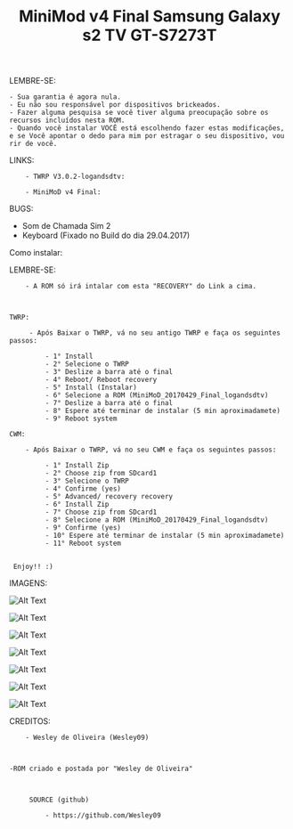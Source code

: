 ﻿---
title: MiniMod v4 Final Samsung Galaxy s2 TV GT-S7273T
---


LEMBRE-SE:

    - Sua garantia é agora nula.
    - Eu não sou responsável por dispositivos brickeados.
    - Fazer alguma pesquisa se você tiver alguma preocupação sobre os recursos incluídos nesta ROM.
    - Quando você instalar VOCÊ está escolhendo fazer estas modificações, e se Você apontar o dedo para mim por estragar o seu dispositivo, vou rir de você.

	
	
LINKS:

        - TWRP V3.0.2-logandsdtv:
		
		- MiniMoD v4 Final:


BUGS:

   - Som de Chamada Sim 2
   - Keyboard (Fixado no Build do dia 29.04.2017)

   
Como instalar:


LEMBRE-SE:

        - A ROM só irá intalar com esta "RECOVERY" do Link a cima.
		
		

    TWRP:

         - Após Baixar o TWRP, vá no seu antigo TWRP e faça os seguintes passos:

             - 1° Install
             - 2° Selecione o TWRP 
             - 3° Deslize a barra até o final
             - 4° Reboot/ Reboot recovery
			 - 5° Install (Instalar)
			 - 6° Selecione a ROM (MiniMoD_20170429_Final_logandsdtv)
			 - 7° Deslize a barra até o final
			 - 8° Espere até terminar de instalar (5 min aproximadamete)
			 - 9° Reboot system

    CWM:

        - Após Baixar o TWRP, vá no seu CWM e faça os seguintes passos:

             - 1° Install Zip
             - 2° Choose zip from SDcard1
             - 3° Selecione o TWRP
             - 4° Confirme (yes)
             - 5° Advanced/ recovery recovery
			 - 6° Install Zip
			 - 7° Choose zip from SDcard1
			 - 8° Selecione a ROM (MiniMoD_20170429_Final_logandsdtv)
			 - 9° Confirme (yes)
			 - 10° Espere até terminar de instalar (5 min aproximadamete)
			 - 11° Reboot system


     Enjoy!! :)



IMAGENS:

 
![Alt Text](https://github.com/Wesley09/Imagens/blob/master/Screenshot_2017-04-29-17-22-16.png)
	
![Alt Text](https://github.com/Wesley09/Imagens/blob/master/Screenshot_2017-04-29-17-22-23.png)
	
![Alt Text](https://github.com/Wesley09/Imagens/blob/master/Screenshot_2017-04-29-17-22-32.png)
	
![Alt Text](https://github.com/Wesley09/Imagens/blob/master/Screenshot_2017-04-29-17-22-43.png)
	
![Alt Text](https://github.com/Wesley09/Imagens/blob/master/Screenshot_2017-04-29-17-23-04.png)
	
![Alt Text](https://github.com/Wesley09/Imagens/blob/master/Screenshot_2017-04-29-17-23-12.png)
	
![Alt Text](https://github.com/Wesley09/Imagens/blob/master/Screenshot_2017-04-29-17-23-22.png)


CREDITOS:

        - Wesley de Oliveira (Wesley09)
		
		
	
    -ROM criado e postada por "Wesley de Oliveira"

	
	
         SOURCE (github)

             - https://github.com/Wesley09

